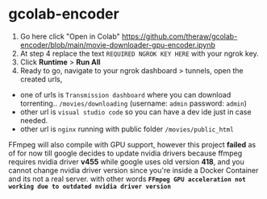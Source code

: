# gcolab-encoder

1. Go here click "Open in Colab" https://github.com/theraw/gcolab-encoder/blob/main/movie-downloader-gpu-encoder.ipynb
2. At step 4 replace the text `REQUIRED NGROK KEY HERE` with your ngrok key.
3. Click **Runtime** > **Run All**
4. Ready to go, navigate to your ngrok dashboard > tunnels, open the created urls,
- one of urls is `Transmission dashboard` where you can download torrenting.. `/movies/downloading` (username: `admin` password: `admin`)
- other url is `visual studio code` so you can have a dev ide just in case needed.
- other url is `nginx` running with public folder `/movies/public_html`


FFmpeg will also compile with GPU support, however this project **failed** as of for now till google decides to update nvidia drivers because ffmpeg requires nvidia driver **v455** while google uses old version **418**, and you cannot change nvidia driver version since you're inside a Docker Container and its not a real server.
with other words **`FFmpeg GPU acceleration not working due to outdated nvidia driver version`**
